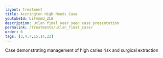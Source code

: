 ```yaml
---
layout: treatment
title: Accrington High Needs Case
youtubeId: LiFmmmU_ZL8
description: Uclan final year seen case presentation
permalink: /treatments/uclan_final_case/
order: 6
tags: [3,4,7,15,14,22]
---
```


Case demonstrating management of high caries risk and surgical extraction

<object data="/assets/uclanfinalcase.pdf" width="100%" height="1000" type='application/pdf'/>
